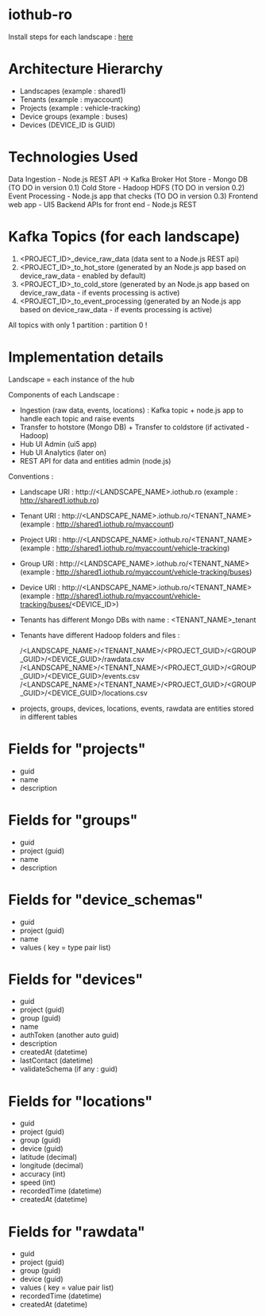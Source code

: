 # iothub-ro

Install steps for each landscape : [here](INSTALL.md)

# Architecture Hierarchy

 - Landscapes (example : shared1)
 - Tenants (example : myaccount)
 - Projects (example : vehicle-tracking)
 - Device groups (example : buses)
 - Devices (DEVICE_ID is GUID)

# Technologies Used

Data Ingestion - Node.js REST API -> Kafka Broker
Hot Store - Mongo DB (TO DO in version 0.1)
Cold Store - Hadoop HDFS (TO DO in version 0.2)
Event Processing - Node.js app that checks (TO DO in version 0.3)
Frontend web app - UI5
Backend APIs for front end - Node.js REST

# Kafka Topics (for each landscape)

1. <PROJECT_ID>_device_raw_data (data sent to a Node.js REST api)
2. <PROJECT_ID>_to_hot_store (generated by an Node.js app based on device_raw_data - enabled by default)
3. <PROJECT_ID>_to_cold_store (generated by an Node.js app based on device_raw_data - if events processing is active)
4. <PROJECT_ID>_to_event_processing (generated by an Node.js app based on device_raw_data - if events processing is active)

All topics with only 1 partition : partition 0 !

# Implementation details

Landscape = each instance of the hub

Components of each Landscape :

  - Ingestion (raw data, events, locations) : Kafka topic + node.js app to handle each topic and raise events
  - Transfer to hotstore (Mongo DB) + Transfer to coldstore (if activated - Hadoop)
  - Hub UI Admin (ui5 app)
  - Hub UI Analytics (later on)
  - REST API for data and entities admin (node.js)
  
Conventions :

  - Landscape URI : http://<LANDSCAPE_NAME>.iothub.ro (example : http://shared1.iothub.ro)
  - Tenant URI : http://<LANDSCAPE_NAME>.iothub.ro/<TENANT_NAME> (example : http://shared1.iothub.ro/myaccount)
  - Project URI : http://<LANDSCAPE_NAME>.iothub.ro/<TENANT_NAME> (example : http://shared1.iothub.ro/myaccount/vehicle-tracking)
  - Group URI : http://<LANDSCAPE_NAME>.iothub.ro/<TENANT_NAME> (example : http://shared1.iothub.ro/myaccount/vehicle-tracking/buses)
  - Device URI : http://<LANDSCAPE_NAME>.iothub.ro/<TENANT_NAME> (example : http://shared1.iothub.ro/myaccount/vehicle-tracking/buses/<DEVICE_ID>)
  
  - Tenants has different Mongo DBs with name : <TENANT_NAME>_tenant
  - Tenants have different Hadoop folders and files : 
  
      /<LANDSCAPE_NAME>/<TENANT_NAME>/<PROJECT_GUID>/<GROUP_GUID>/<DEVICE_GUID>/rawdata.csv
      /<LANDSCAPE_NAME>/<TENANT_NAME>/<PROJECT_GUID>/<GROUP_GUID>/<DEVICE_GUID>/events.csv
      /<LANDSCAPE_NAME>/<TENANT_NAME>/<PROJECT_GUID>/<GROUP_GUID>/<DEVICE_GUID>/locations.csv
  
  - projects, groups, devices, locations, events, rawdata are entities stored in different tables 

# Fields for "projects"

- guid
- name
- description

# Fields for "groups"

- guid
- project (guid)
- name
- description

# Fields for "device_schemas"

- guid
- project (guid)
- name
- values ( key = type pair list)

# Fields for "devices"

- guid
- project (guid)
- group (guid)
- name
- authToken (another auto guid) 
- description
- createdAt (datetime)
- lastContact (datetime)
- validateSchema (if any : guid)

# Fields for "locations"

- guid
- project (guid)
- group (guid)
- device (guid)
- latitude (decimal)
- longitude (decimal)
- accuracy (int)
- speed (int)
- recordedTime (datetime)
- createdAt (datetime)

# Fields for "rawdata"

- guid
- project (guid)
- group (guid)
- device (guid)
- values ( key = value pair list)
- recordedTime (datetime)
- createdAt (datetime)
